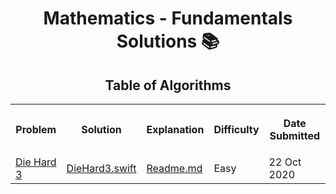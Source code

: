 <h1 align="center">Mathematics -  Fundamentals Solutions 📚</h1>
<h2 align="center">Table of Algorithms</h2>
<table style="width:100%">
  <tr>
    <th><p align="center">Problem</p></th>
    <th><p align="center">Solution</p></th>
    <th><p align="center">Explanation</p></th>
    <th><p align="center">Difficulty</p></th>
    <th><p align="center">Date Submitted</p></th>
  </tr>
  <tr>
    <td><a align="center" href="https://www.hackerrank.com/challenges/die-hard-3/">Die Hard 3</a></td>
    <td><a align="center" href="Die%20hard%203/DieHard3.swift">DieHard3.swift</a></td>
    <td><a align="center" href="">Readme.md</a></td>
    <td>Easy</td>
    <td>22 Oct 2020</td>
  </tr>
</table>
